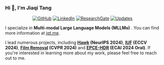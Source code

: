 ### Hi 👋, I'm Jiaqi Tang 
<p align="center">
    <a href="https://github.com/jqtangust/" target="_blank"><img alt="GitHub" src="https://img.shields.io/badge/-GitHub-181717?style=flat-square&logo=github"></a>
    <a href="https://www.linkedin.com/in/jqtnpu" target="_blank"><img alt="LinkedIn" src="https://img.shields.io/badge/-LinkedIn-0077B5?style=flat-square&logo=Linkedin&logoColor=white"></a>
    <a href="https://www.researchgate.net/profile/Jiaqi-Tang-29" target="_blank"><img alt="ResearchGate" src="https://img.shields.io/badge/-ResearchGate-00CCBB?style=flat-square&logo=ResearchGate&logoColor=white"></a>
    <a href="https://github.com/jqtangust?tab=followers" target="_blank"><img alt="Updates" src="https://img.shields.io/badge/--000000?style=flat-square&logo=RSS&logoColor=white"></a>
<!--     <a href="https://github.com/jqtangust" target="_blank"><img alt="alwinw" src="https://badges.pufler.dev/visits/alwinw/alwinw?logo=GitHub&label=visits&color=success&logoColor=white&style=flat-square"/></a>
<!--     <a href="https://github.com/jqtangust" target="_blank"><img alt="profile hits" src="https://img.shields.io/jsdelivr/gh/hw/alwinw/alwinw?label=hits&style=flat-square"></a> -->
</p>

I specialize in __Multi-modal Large Language Models (MLLMs)__ . You can find more information at [jqt.me](https://jqtangust.github.io).

I lead numerous projects, including __[Hawk](https://github.com/jqtangust/hawk) (NeurIPS 2024)__, __[IUF](https://github.com/jqtangust/IUF) (ECCV 2024)__, __[Film Removal](https://github.com/jqtangust/FilmRemoval) (CVPR 2024)__ and __[EPCE-HDR](https://github.com/jqtangust/EPCE-HDR) (ECAI 2024 Oral)__. If you're interested in learning more about my work, please feel free to reach out to me.
